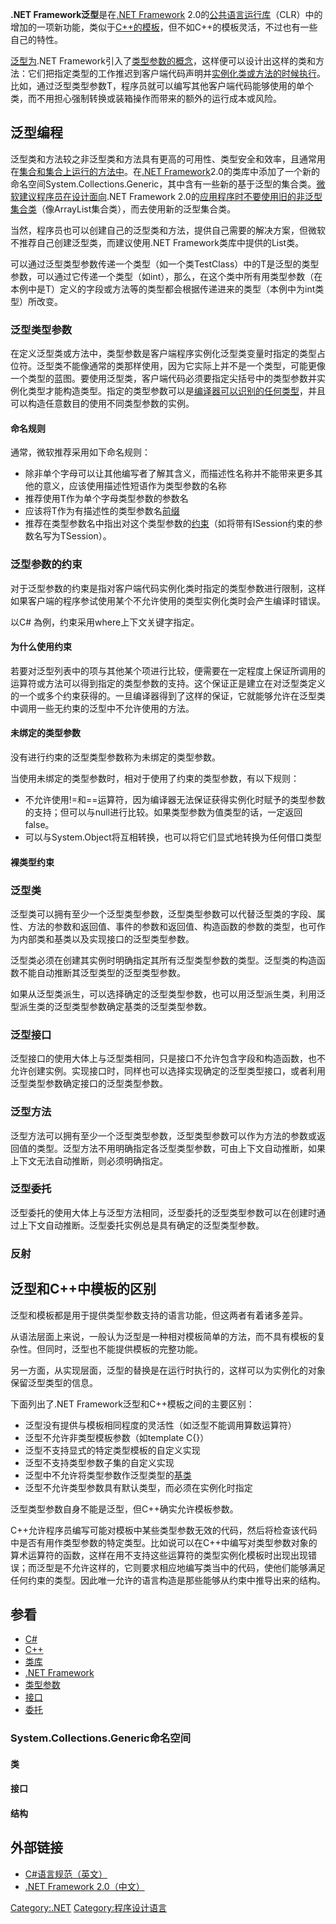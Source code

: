 **.NET Framework泛型**是在[.NET
Framework](https://zh.wikipedia.org/wiki/.NET_Framework "wikilink")
2.0的[公共语言运行库](https://zh.wikipedia.org/wiki/公共语言运行库 "wikilink")（CLR）中的增加的一项新功能，类似于[C++的](../Page/C++.md "wikilink")[模板](../Page/模板_\(C++\).md "wikilink")，但不如C++的模板灵活，不过也有一些自己的特性。

[泛型为](../Page/泛型.md "wikilink").NET
Framework引入了[类型参数的概念](https://zh.wikipedia.org/wiki/类型参数 "wikilink")，这样便可以设计出这样的类和方法：它们把指定类型的工作推迟到客户端代码声明并[实例化类或方法的时候执行](https://zh.wikipedia.org/wiki/实例化 "wikilink")。比如，通过泛型类型参数T，程序员就可以编写其他客户端代码能够使用的单个类，而不用担心强制转换或装箱操作而带来的额外的运行成本或风险。

## 泛型编程

泛型类和方法较之非泛型类和方法具有更高的可用性、类型安全和效率，且通常用在[集合和集合上运行的方法中](https://zh.wikipedia.org/wiki/集合 "wikilink")。在[.NET
Framework](https://zh.wikipedia.org/wiki/.NET_Framework "wikilink")2.0的类库中添加了一个新的命名空间System.Collections.Generic，其中含有一些新的基于泛型的集合类。[微软建议](../Page/微软.md "wikilink")[程序员在设计面向](../Page/程序员.md "wikilink").NET
Framework
2.0的[应用程序时不要使用旧的非泛型集合类](../Page/应用程序.md "wikilink")（像ArrayList集合类），而去使用新的泛型集合类。

当然，程序员也可以创建自己的泛型类和方法，提供自己需要的解决方案，但微软不推荐自己创建泛型类，而建议使用.NET
Framework类库中提供的List<T>类。

可以通过泛型类型参数传递一个类型（如一个类TestClass<T>）中的T是泛型的类型参数，可以通过它传递一个类型（如int），那么，在这个类中所有用类型参数（在本例中是T）定义的字段或方法等的类型都会根据传递进来的类型（本例中为int类型）所改变。

### 泛型类型参数

在定义泛型类或方法中，类型参数是客户端程序实例化泛型类变量时指定的类型占位符。泛型类不能像通常的类那样使用，因为它实际上并不是一个类型，可能更像一个类型的蓝图。要使用泛型类，客户端代码必须要指定尖括号中的类型参数并实例化类型才能构造类型。指定的类型参数可以是[编译器可以识别的任何类型](https://zh.wikipedia.org/wiki/编译器 "wikilink")，并且可以构造任意数目的使用不同类型参数的实例。

#### 命名规则

通常，微软推荐采用如下命名规则：

  - 除非单个字母可以让其他编写者了解其含义，而描述性名称并不能带来更多其他的意义，应该使用描述性短语作为类型参数的名称
  - 推荐使用T作为单个字母类型参数的参数名
  - 应该将T作为有描述性的类型参数名[前缀](https://zh.wikipedia.org/wiki/前綴 "wikilink")
  - 推荐在类型参数名中指出对这个类型参数的[约束](https://zh.wikipedia.org/wiki/#泛型参数的约束 "wikilink")（如将带有ISession约束的参数名写为TSession）。

### 泛型参数的约束

对于泛型参数的约束是指对客户端代码实例化类时指定的类型参数进行限制，这样如果客户端的程序参试使用某个不允许使用的类型实例化类时会产生编译时错误。

以C\# 為例，约束采用where上下文关键字指定。

#### 为什么使用约束

若要对泛型列表中的项与其他某个项进行比较，便需要在一定程度上保证所调用的运算符或方法可以得到指定的类型参数的支持。这个保证正是建立在对泛型类定义的一个或多个约束获得的。一旦编译器得到了这样的保证，它就能够允许在泛型类中调用一些无约束的泛型中不允许使用的方法。

#### 未绑定的类型参数

没有进行约束的泛型类型参数称为未绑定的类型参数。

当使用未绑定的类型参数时，相对于使用了约束的类型参数，有以下规则：

  - 不允许使用\!=和==运算符，因为编译器无法保证获得实例化时赋予的类型参数的支持；但可以与null进行比较。如果类型参数为值类型的话，一定返回false。
  - 可以与System.Object将互相转换，也可以将它们显式地转换为任何借口类型

#### 裸类型约束

### 泛型类

泛型类可以拥有至少一个泛型类型参数，泛型类型参数可以代替泛型类的字段、属性、方法的参数和返回值、事件的参数和返回值、构造函数的参数的类型，也可作为内部类和基类以及实现接口的泛型类型参数。

泛型类必须在创建其实例时明确指定其所有泛型类型参数的类型。泛型类的构造函数不能自动推断其泛型类型的泛型类型参数。

如果从泛型类派生，可以选择确定的泛型类型参数，也可以用泛型派生类，利用泛型派生类的泛型类型参数确定基类的泛型类型参数。

### 泛型接口

泛型接口的使用大体上与泛型类相同，只是接口不允许包含字段和构造函数，也不允许创建实例。实现接口时，同样也可以选择实现确定的泛型类型接口，或者利用泛型类型参数确定接口的泛型类型参数。

### 泛型方法

泛型方法可以拥有至少一个泛型类型参数，泛型类型参数可以作为方法的参数或返回值的类型。泛型方法不用明确指定各泛型类型参数，可由上下文自动推断，如果上下文无法自动推断，则必须明确指定。

### 泛型委托

泛型委托的使用大体上与泛型方法相同，泛型委托的泛型类型参数可以在创建时通过上下文自动推断。泛型委托实例总是具有确定的泛型类型参数。

### 反射

## 泛型和C++中模板的区别

泛型和模板都是用于提供类型参数支持的语言功能，但这两者有着诸多差异。

从语法层面上来说，一般认为泛型是一种相对模板简单的方法，而不具有模板的复杂性。但同时，泛型也不能提供模板的完整功能。

另一方面，从实现层面，泛型的替换是在运行时执行的，这样可以为实例化的对象保留泛型类型的信息。

下面列出了.NET Framework泛型和C++模板之间的主要区别：

  - 泛型没有提供与模板相同程度的灵活性（如泛型不能调用算数运算符）
  - 泛型不允许非类型模板参数（如template C<int i>{}）
  - 泛型不支持显式的特定类型模板的自定义实现
  - 泛型不支持类型参数子集的自定义实现
  - 泛型中不允许将类型参数作泛型类型的[基类](https://zh.wikipedia.org/wiki/基类 "wikilink")
  - 泛型不允许类型参数具有默认类型，而必须在实例化时指定

泛型类型参数自身不能是泛型，但C++确实允许模板参数。

C++允许程序员编写可能对模板中某些类型参数无效的代码，然后将检查该代码中是否有用作类型参数的特定类型。比如说可以在C++中编写对类型参数对象的算术运算符的函数，这样在用不支持这些运算符的类型实例化模板时出现出现错误；而泛型是不允许这样的，它则要求相应地编写类当中的代码，使他们能够满足任何约束的类型。因此唯一允许的语言构造是那些能够从约束中推导出来的结构。

## 参看

  - [C\#](https://zh.wikipedia.org/wiki/C＃ "wikilink")
  - [C++](../Page/C++.md "wikilink")
  - [类库](https://zh.wikipedia.org/wiki/类库 "wikilink")
  - [.NET
    Framework](https://zh.wikipedia.org/wiki/.NET_Framework "wikilink")
  - [类型参数](https://zh.wikipedia.org/wiki/类型参数 "wikilink")
  - [接口](https://zh.wikipedia.org/wiki/接口 "wikilink")
  - [委托](https://zh.wikipedia.org/wiki/委托 "wikilink")

### System.Collections.Generic命名空间

#### 类

#### 接口

#### 结构

## 外部链接

  - [C\#语言规范（英文）](https://web.archive.org/web/20060901043931/http://msdn.microsoft.com/vcsharp/programming/language/default.aspx)
  - [.NET
    Framework 2.0（中文）](https://archive.is/20130106001721/http://hk.myblog.yahoo.com/magic155384/article?mid=295)

[Category:.NET](https://zh.wikipedia.org/wiki/Category:.NET "wikilink")
[Category:程序设计语言](https://zh.wikipedia.org/wiki/Category:程序设计语言 "wikilink")